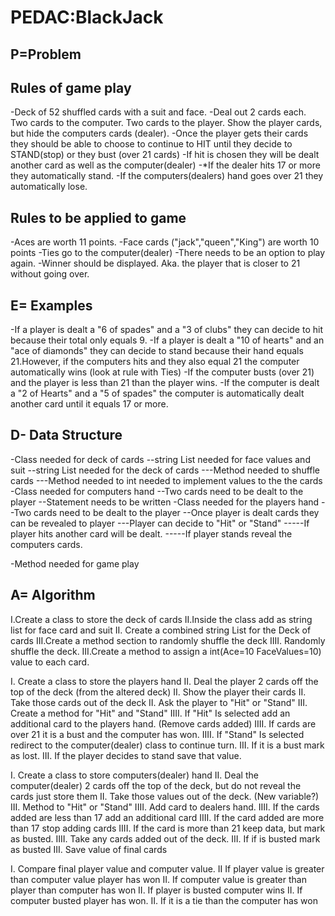 # PEDAC:BlackJack

## P=Problem

## Rules of game play

-Deck of 52 shuffled cards with a suit and face.
-Deal out 2 cards each. Two cards to the computer. Two cards to the player. Show the player cards, but hide the computers cards (dealer).
-Once the player gets their cards they should be able to choose to continue to HIT until they decide to STAND(stop) or they bust (over 21 cards)
-If hit is chosen they will be dealt another card as well as the computer(dealer)
-\*If the dealer hits 17 or more they automatically stand.
-If the computers(dealers) hand goes over 21 they automatically lose.

## Rules to be applied to game

-Aces are worth 11 points.
-Face cards ("jack","queen","King") are worth 10 points
-Ties go to the computer(dealer)
-There needs to be an option to play again.
-Winner should be displayed. Aka. the player that is closer to 21 without going over.

## E= Examples

-If a player is dealt a "6 of spades" and a "3 of clubs" they can decide to hit because their total only equals 9.
-If a player is dealt a "10 of hearts" and an "ace of diamonds" they can decide to stand because their hand equals 21.However, if the computers hits and they also equal 21 the computer automatically wins (look at rule with Ties)
-If the computer busts (over 21) and the player is less than 21 than the player wins.
-If the computer is dealt a "2 of Hearts" and a "5 of spades" the computer is automatically dealt another card until it equals 17 or more.

## D- Data Structure

-Class needed for deck of cards
--string List needed for face values and suit
--string List needed for the deck of cards
---Method needed to shuffle cards
---Method needed to int needed to implement values to the the cards
-Class needed for computers hand
--Two cards need to be dealt to the player
--Statement needs to be written
-Class needed for the players hand
--Two cards need to be dealt to the player
--Once player is dealt cards they can be revealed to player
---Player can decide to "Hit" or "Stand"
-----If player hits another card will be dealt.
-----If player stands reveal the computers cards.

-Method needed for game play

## A= Algorithm

I.Create a class to store the deck of cards
II.Inside the class add as string list for face card and suit
II. Create a combined string List for the Deck of cards
III.Create a method section to randomly shuffle the deck
IIII. Randomly shuffle the deck.
III.Create a method to assign a int(Ace=10 FaceValues=10) value to each card.

I. Create a class to store the players hand
II. Deal the player 2 cards off the top of the deck (from the altered deck)
II. Show the player their cards
II. Take those cards out of the deck
II. Ask the player to "Hit" or "Stand"
III. Create a method for "Hit" and "Stand"
IIII. If "Hit" Is selected add an additional card to the players hand. (Remove cards added)
IIII. If cards are over 21 it is a bust and the computer has won.
IIII. If "Stand" Is selected redirect to the computer(dealer) class to continue turn.
III. If it is a bust mark as lost.
III. If the player decides to stand save that value.

I. Create a class to store computers(dealer) hand
II. Deal the computer(dealer) 2 cards off the top of the deck, but do not reveal the cards just store them
II. Take those values out of the deck. (New variable?)
III. Method to "Hit" or "Stand"
IIII. Add card to dealers hand.
IIII. If the cards added are less than 17 add an additional card
IIII. If the card added are more than 17 stop adding cards
IIII. If the card is more than 21 keep data, but mark as busted.
IIII. Take any cards added out of the deck.
III. If if is busted mark as busted
III. Save value of final cards

I. Compare final player value and computer value.
II If player value is greater than computer value player has won
II. If computer value is greater than player than computer has won
II. If player is busted computer wins
II. If computer busted player has won.
II. If it is a tie than the computer has won
